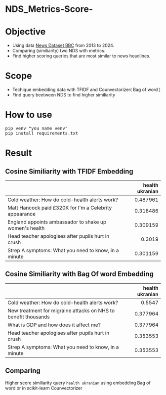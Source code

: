 # NDS_Metrics-Score-

# Objective
* Using data [News Dataset BBC](https://www.kaggle.com/datasets/gpreda/bbc-news) from 2013 to 2024. 
* Comparing (similiarity) two NDS  with metrics.
* Find higher scoring queries that are most similar to news headlines.

# Scope
* Techique embedding data  with TFIDF and Counvectorizer( Bag of word )
* Find query beetween NDS to find higher similiarity

# How to use
<pre>
pip venv "you name venv"
pip install requirements.txt
</pre>

# Result
## Cosine Similiarity with TFIDF Embedding
|                                                        |   health ukranian |
|:-------------------------------------------------------|------------------:|
| Cold weather: How do cold-health alerts work?          |          0.487961 |
| Matt Hancock paid £320K for I'm a Celebrity appearance |          0.318486 |
| England appoints ambassador to shake up women's health |          0.309159 |
| Head teacher apologises after pupils hurt in crush     |          0.3019   |
| Strep A symptoms: What you need to know, in a minute   |          0.301159 |

## Cosine Similiarity with Bag Of word Embedding
|                                                                |   health ukranian |
|:---------------------------------------------------------------|------------------:|
| Cold weather: How do cold-health alerts work?                  |          0.5547   |
| New treatment for migraine attacks on NHS to benefit thousands |          0.377964 |
| What is GDP and how does it affect me?                         |          0.377964 |
| Head teacher apologises after pupils hurt in crush             |          0.353553 |
| Strep A symptoms: What you need to know, in a minute           |          0.353553 |

## Comparing 
Higher score similiarity query ```health ukranian``` using embedding Bag of word or in scikit-learn Counvectorizer



